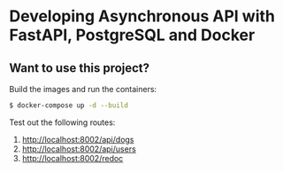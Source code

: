# Developing Asynchronous API with FastAPI, PostgreSQL and Docker

## Want to use this project?

Build the images and run the containers:

```sh
$ docker-compose up -d --build
```

Test out the following routes:

1. [http://localhost:8002/api/dogs](http://localhost:8002/api/dogs)
1. [http://localhost:8002/api/users](http://localhost:8002/api/users)
1. [http://localhost:8002/redoc](http://localhost:8002/redoc)
